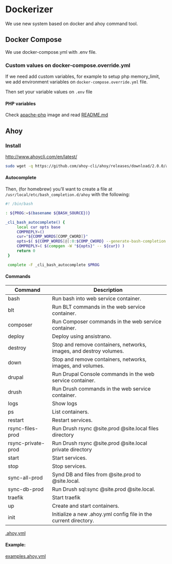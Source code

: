 # Dockerizer

We use new system based on docker and ahoy command tool.

## Docker Compose

We use docker-compose.yml with .env file.

### Custom values on docker-compose.override.yml

If we need add custom variables, for example to setup php memory_limit, we add environment variables on `docker-compose.override.yml` file.

Then set your variable values on `.env` file

#### PHP variables

Check [apache-php](https://github.com/keopx/docker-apache-php) image and read [README.md](https://github.com/keopx/docker-apache-php/blob/master/README.md)

## Ahoy

### Install

http://www.ahoycli.com/en/latest/

```bash
sudo wget -q https://github.com/ahoy-cli/ahoy/releases/download/2.0.0/ahoy-bin-`uname -s`-amd64 -O /usr/local/bin/ahoy && sudo chown $USER /usr/local/bin/ahoy && chmod +x /usr/local/bin/ahoy
```

#### Autocomplete

Then, (for homebrew) you’ll want to create a file at `/usr/local/etc/bash_completion.d/ahoy` with the following:

```bash
#! /bin/bash

: ${PROG:=$(basename ${BASH_SOURCE})}

_cli_bash_autocomplete() {
     local cur opts base
     COMPREPLY=()
     cur="${COMP_WORDS[COMP_CWORD]}"
     opts=$( ${COMP_WORDS[@]:0:$COMP_CWORD} --generate-bash-completion )
     COMPREPLY=( $(compgen -W "${opts}" -- ${cur}) )
     return 0
 }

 complete -F _cli_bash_autocomplete $PROG
 ```

#### Commands

| Command             | Description                                                                                                                    |
| ------------------- | ------------------------------------------------------------------------------------------------------------------------------ |
| bash                | Run bash into web service container.                                                                                           |
| blt                 | Run BLT commands in the web service container.                                                                                 |
| composer            | Run Composer commands in the web service container.                                                                            |
| deploy              | Deploy using ansistrano.                                                                                                       |
| destroy             | Stop and remove containers, networks, images, and destroy volumes.                                                             |
| down                | Stop and remove containers, networks, images, and volumes.                                                                     |
| drupal              | Run Drupal Console commands in the web service container.                                                                      |
| drush               | Run Drush commands in the web service container.                                                                               |
| logs                | Show logs                                                                                                                      |
| ps                  | List containers.                                                                                                               |
| restart             | Restart services.                                                                                                              |
| rsync-files-prod    | Run Drush rsync @site.prod @site.local files directory | rsync options after -- https://github.com/drush-ops/drush/issues/3491 |
| rsync-private-prod  | Run Drush rsync @site.prod @site.local private directory                                                                       |
| start               | Start services.                                                                                                                |
| stop                | Stop services.                                                                                                                 |
| sync-all-prod       | Synd DB and files from @site.prod to @site.local.                                                                              |
| sync-db-prod        | Run Drush sql:sync @site.prod @site.local.                                                                                     |
| traefik             | Start traefik                                                                                                                  |
| up                  | Create and start containers.                                                                                                   |
| init                | Initialize a new .ahoy.yml config file in the current directory.                                                               |


[.ahoy.yml](https://raw.githubusercontent.com/keopx/dockerizer/master/.ahoy.yml)

#### Example:

[examples.ahoy.yml](https://github.com/ahoy-cli/ahoy/blob/master/examples/examples.ahoy.yml)
